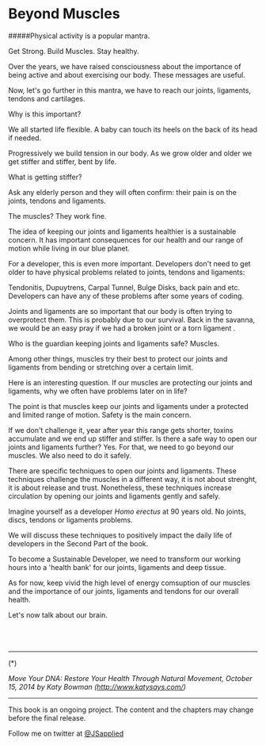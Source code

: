 # Beyond Muscles

#####Physical activity is a popular mantra. 

Get Strong. Build Muscles. Stay healthy. 

Over the years, we have raised consciousness about the  importance of being active and about exercising our body. These messages are useful. 

Now, let's go further in this mantra, we have to reach our joints, ligaments, tendons and cartilages. 

Why is this important?  

We all started life flexible. A baby can touch its heels on the back of its head if needed.  

Progressively we build tension in our body. As we grow older and older we get stiffer and stiffer, bent by life. 

What is getting stiffer? 

Ask any elderly person and they will often confirm: their pain is on the joints, tendons and ligaments. 

The muscles? They work fine.

The idea of keeping our joints and ligaments healthier is a sustainable concern. It has important consequences for our health and our range of motion while living in our blue planet. 

For a developer, this is even more important. Developers don't need to get older to have physical problems related to joints, tendons and ligaments: 

Tendonitis, Dupuytrens, Carpal Tunnel, Bulge Disks, back pain and etc.  Developers can have any of these problems after some years of coding.  

Joints and ligaments are so important that our body is often trying to overprotect them. This is probably due to our survival. Back in the savanna, we would be an easy pray if we had a broken joint or a torn ligament . 

Who is the guardian keeping joints and ligaments safe? Muscles.

Among other things, muscles try their best to protect our joints and ligaments from bending or stretching over a certain limit. 

Here is an interesting question. If our muscles are protecting our joints and ligaments, why we often have problems later on in life? 

The point is that muscles keep our joints and ligaments under a protected and limited range of motion. Safety is the main concern. 

If we don't challenge it, year after year this range gets shorter, toxins accumulate and we end up stiffer and stiffer. 
Is there a safe way to open our joints and ligaments further? 
Yes. For that, we need to go beyond our muscles. We also need to do it safely.  

There are specific techniques to open our joints and ligaments. These techniques challenge the muscles in a  different way, it is not about strenght, it is about release and trust. Nonetheless, these techniques increase circulation by opening our joints and ligaments gently and safely. 

Imagine yourself as a developer *Homo erectus* at 90 years old. No joints, discs, tendons or ligaments problems. 

We will discuss these techniques to positively impact the daily life of developers in the Second Part of the book. 

To become a Sustainable Developer,  we need to transform our working hours into a 'health bank' for our joints, ligaments and deep tissue. 

As for now, keep vivid the high level of energy comsuption of our muscles and the importance of our joints, ligaments and tendons for our overall health.

Let's now talk about our brain. 
<br />
<br />
<br />
<br />

****

(*) 

*Move Your DNA: Restore Your Health Through Natural Movement,  October 15, 2014 by Katy Bowman (http://www.katysays.com/)*


***

This book is an ongoing project. The content and the chapters may change before the final release.

Follow me on twitter at [@JSapplied](https://twitter.com/JSapplied) 



